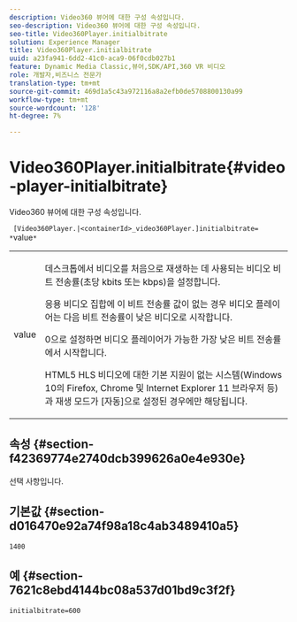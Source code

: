 ```yaml
---
description: Video360 뷰어에 대한 구성 속성입니다.
seo-description: Video360 뷰어에 대한 구성 속성입니다.
seo-title: Video360Player.initialbitrate
solution: Experience Manager
title: Video360Player.initialbitrate
uuid: a23fa941-6dd2-41c0-aca9-06f0cdb027b1
feature: Dynamic Media Classic,뷰어,SDK/API,360 VR 비디오
role: 개발자,비즈니스 전문가
translation-type: tm+mt
source-git-commit: 469d1a5c43a972116a8a2efb0de5708800130a99
workflow-type: tm+mt
source-wordcount: '128'
ht-degree: 7%

---
```



# Video360Player.initialbitrate{#video-player-initialbitrate}

Video360 뷰어에 대한 구성 속성입니다.

` [Video360Player.|<containerId>_video360Player.]initialbitrate= *`value`*`

<table id="table_C616483932C2482CA9794DDD7313FD7C"> 
 <tbody> 
  <tr> 
   <td colname="col1"> <p> <span class="codeph"> value</span> </p> </td> 
   <td colname="col2"> <p> 데스크톱에서 비디오를 처음으로 재생하는 데 사용되는 비디오 비트 전송률(초당 kbits 또는 kbps)을 설정합니다. </p> <p>응용 비디오 집합에 이 비트 전송률 값이 없는 경우 비디오 플레이어는 다음 비트 전송률이 낮은 비디오로 시작합니다. </p> <p><span class="codeph"> 0</span>으로 설정하면 비디오 플레이어가 가능한 가장 낮은 비트 전송률에서 시작합니다. </p> <p>HTML5 HLS 비디오에 대한 기본 지원이 없는 시스템(Windows 10의 Firefox, Chrome 및 Internet Explorer 11 브라우저 등)과 재생 모드가 [자동]으로 설정된 경우에만 해당됩니다. </p> </td> 
  </tr> 
 </tbody> 
</table>

## 속성 {#section-f42369774e2740dcb399626a0e4e930e}

선택 사항입니다.

## 기본값 {#section-d016470e92a74f98a18c4ab3489410a5}

`1400`

## 예 {#section-7621c8ebd4144bc08a537d01bd9c3f2f}

```
initialbitrate=600
```

